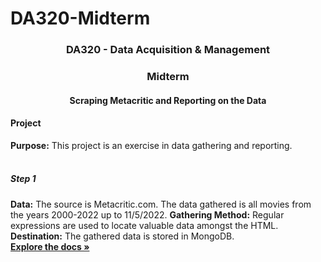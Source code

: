 # DA320-Midterm

<h3 align="center">DA320 - Data Acquisition & Management</h3>
<h3 align="center">Midterm</h3>
<h4 align="center">Scraping Metacritic and Reporting on the Data</h3>

<p align="center">
    <h4>Project</h4>
    <b>Purpose:</b> This project is an exercise in data gathering and reporting.<br />
    <br />
    <h5>Step 1</h5>
    <b>Data:</b> The source is Metacritic.com. The data gathered is all movies from the years 2000-2022 up to 11/5/2022.
    <b>Gathering Method:</b> Regular expressions are used to locate valuable data amongst the HTML.
    <b>Destination:</b> The gathered data is stored in MongoDB.
    <br />
    <a href="https://github.com/github_username/repo_name"><strong>Explore the docs »</strong></a>
    <br />
    <br />
</p>